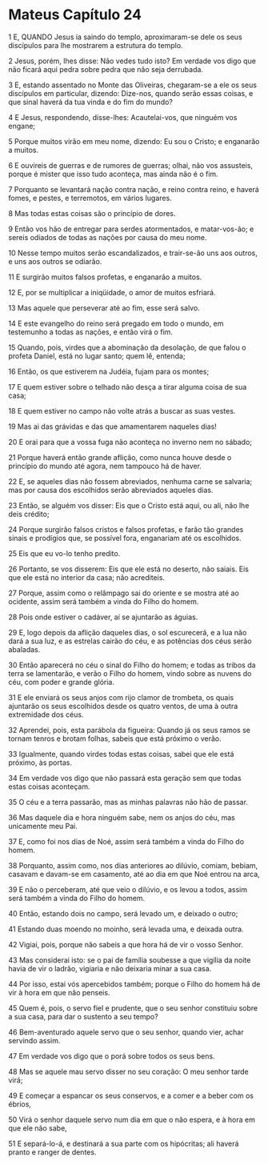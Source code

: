 # Mateus Capítulo 24

1	E, QUANDO Jesus ia saindo do templo, aproximaram-se dele os seus discípulos para lhe mostrarem a estrutura do templo.

2	Jesus, porém, lhes disse: Não vedes tudo isto? Em verdade vos digo que não ficará aqui pedra sobre pedra que não seja derrubada.

3	E, estando assentado no Monte das Oliveiras, chegaram-se a ele os seus discípulos em particular, dizendo: Dize-nos, quando serão essas coisas, e que sinal haverá da tua vinda e do fim do mundo?

4	E Jesus, respondendo, disse-lhes: Acautelai-vos, que ninguém vos engane;

5	Porque muitos virão em meu nome, dizendo: Eu sou o Cristo; e enganarão a muitos.

6	E ouvireis de guerras e de rumores de guerras; olhai, não vos assusteis, porque é mister que isso tudo aconteça, mas ainda não é o fim.

7	Porquanto se levantará nação contra nação, e reino contra reino, e haverá fomes, e pestes, e terremotos, em vários lugares.

8	Mas todas estas coisas são o princípio de dores.

9	Então vos hão de entregar para serdes atormentados, e matar-vos-ão; e sereis odiados de todas as nações por causa do meu nome.

10	Nesse tempo muitos serão escandalizados, e trair-se-ão uns aos outros, e uns aos outros se odiarão.

11	E surgirão muitos falsos profetas, e enganarão a muitos.

12	E, por se multiplicar a iniqüidade, o amor de muitos esfriará.

13	Mas aquele que perseverar até ao fim, esse será salvo.

14	E este evangelho do reino será pregado em todo o mundo, em testemunho a todas as nações, e então virá o fim.

15	Quando, pois, virdes que a abominação da desolação, de que falou o profeta Daniel, está no lugar santo; quem lê, entenda;

16	Então, os que estiverem na Judéia, fujam para os montes;

17	E quem estiver sobre o telhado não desça a tirar alguma coisa de sua casa;

18	E quem estiver no campo não volte atrás a buscar as suas vestes.

19	Mas ai das grávidas e das que amamentarem naqueles dias!

20	E orai para que a vossa fuga não aconteça no inverno nem no sábado;

21	Porque haverá então grande aflição, como nunca houve desde o princípio do mundo até agora, nem tampouco há de haver.

22	E, se aqueles dias não fossem abreviados, nenhuma carne se salvaria; mas por causa dos escolhidos serão abreviados aqueles dias.

23	Então, se alguém vos disser: Eis que o Cristo está aqui, ou ali, não lhe deis crédito;

24	Porque surgirão falsos cristos e falsos profetas, e farão tão grandes sinais e prodígios que, se possível fora, enganariam até os escolhidos.

25	Eis que eu vo-lo tenho predito.

26	Portanto, se vos disserem: Eis que ele está no deserto, não saiais. Eis que ele está no interior da casa; não acrediteis.

27	Porque, assim como o relâmpago sai do oriente e se mostra até ao ocidente, assim será também a vinda do Filho do homem.

28	Pois onde estiver o cadáver, aí se ajuntarão as águias.

29	E, logo depois da aflição daqueles dias, o sol escurecerá, e a lua não dará a sua luz, e as estrelas cairão do céu, e as potências dos céus serão abaladas.

30	Então aparecerá no céu o sinal do Filho do homem; e todas as tribos da terra se lamentarão, e verão o Filho do homem, vindo sobre as nuvens do céu, com poder e grande glória.

31	E ele enviará os seus anjos com rijo clamor de trombeta, os quais ajuntarão os seus escolhidos desde os quatro ventos, de uma à outra extremidade dos céus.

32	Aprendei, pois, esta parábola da figueira: Quando já os seus ramos se tornam tenros e brotam folhas, sabeis que está próximo o verão.

33	Igualmente, quando virdes todas estas coisas, sabei que ele está próximo, às portas.

34	Em verdade vos digo que não passará esta geração sem que todas estas coisas aconteçam.

35	O céu e a terra passarão, mas as minhas palavras não hão de passar.

36	Mas daquele dia e hora ninguém sabe, nem os anjos do céu, mas unicamente meu Pai.

37	E, como foi nos dias de Noé, assim será também a vinda do Filho do homem.

38	Porquanto, assim como, nos dias anteriores ao dilúvio, comiam, bebiam, casavam e davam-se em casamento, até ao dia em que Noé entrou na arca,

39	E não o perceberam, até que veio o dilúvio, e os levou a todos, assim será também a vinda do Filho do homem.

40	Então, estando dois no campo, será levado um, e deixado o outro;

41	Estando duas moendo no moinho, será levada uma, e deixada outra.

42	Vigiai, pois, porque não sabeis a que hora há de vir o vosso Senhor.

43	Mas considerai isto: se o pai de família soubesse a que vigília da noite havia de vir o ladrão, vigiaria e não deixaria minar a sua casa.

44	Por isso, estai vós apercebidos também; porque o Filho do homem há de vir à hora em que não penseis.

45	Quem é, pois, o servo fiel e prudente, que o seu senhor constituiu sobre a sua casa, para dar o sustento a seu tempo?

46	Bem-aventurado aquele servo que o seu senhor, quando vier, achar servindo assim.

47	Em verdade vos digo que o porá sobre todos os seus bens.

48	Mas se aquele mau servo disser no seu coração: O meu senhor tarde virá;

49	E começar a espancar os seus conservos, e a comer e a beber com os ébrios,

50	Virá o senhor daquele servo num dia em que o não espera, e à hora em que ele não sabe,

51	E separá-lo-á, e destinará a sua parte com os hipócritas; ali haverá pranto e ranger de dentes.

